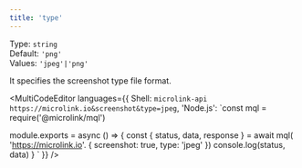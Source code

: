 ```yaml
---
title: 'type'
--- 
```


Type: `string`<br/>
Default: `'png'`<br/>
Values: `'jpeg'|'png'`

It specifies the screenshot type file format.

<MultiCodeEditor languages={{
  Shell: `microlink-api https://microlink.io&screenshot&type=jpeg`,
  'Node.js': `const mql = require('@microlink/mql')
 
module.exports = async () => {
  const { status, data, response } = await mql(
    'https://microlink.io'. { 
      screenshot: true,
      type: 'jpeg'
  })
  console.log(status, data)
}
  `
  }} 
/>
